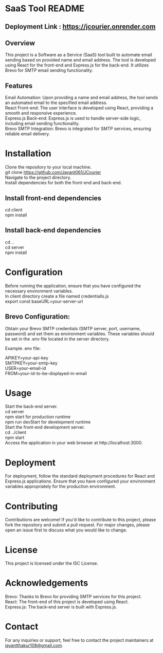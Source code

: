 # SaaS Tool README
## Deployment Link : https://jcourier.onrender.com
## Overview
This project is a Software as a Service (SaaS) tool built to automate email sending based on provided name and email address. The tool is developed using React for the front-end and Express.js for the back-end. It utilizes Brevo for SMTP email sending functionality.

## Features
Email Automation: Upon providing a name and email address, the tool sends an automated email to the specified email address.  
React Front-end: The user interface is developed using React, providing a smooth and responsive experience.  
Express.js Back-end: Express.js is used to handle server-side logic, including email sending functionality.  
Brevo SMTP Integration: Brevo is integrated for SMTP services, ensuring reliable email delivery.  
# Installation
Clone the repository to your local machine.  
git clone https://github.com/Jayant061/JCourier  
Navigate to the project directory.  
Install dependencies for both the front-end and back-end.  
## Install front-end dependencies  
cd client  
npm install  

## Install back-end dependencies
cd ..  
cd server  
npm install  
# Configuration
Before running the application, ensure that you have configured the necessary environment variables.  
In client directory create a file named credentialls.js  
export const baseURL=your-server-url  

## Brevo Configuration: 
Obtain your Brevo SMTP credentials (SMTP server, port, username, password) and set them as environment variables. These variables should be set in the .env file located in the server directory.  

Example .env file:  

APIKEY=your-api-key  
SMTPKEY=your-smtp-key  
USER=your-email-id  
FROM=your-id-to-be-displayed-in-email  
# Usage
Start the back-end server.  
cd server  
npm start for production runtime  
npm run devStart for development runtime  
Start the front-end development server.  
cd ../client  
npm start  
Access the application in your web browser at http://localhost:3000.  
# Deployment
For deployment, follow the standard deployment procedures for React and Express.js applications. Ensure that you have configured your environment variables appropriately for the production environment.  

# Contributing
Contributions are welcome! If you'd like to contribute to this project, please fork the repository and submit a pull request. For major changes, please open an issue first to discuss what you would like to change.  

# License
This project is licensed under the ISC License.  

# Acknowledgements
Brevo: Thanks to Brevo for providing SMTP services for this project.  
React: The front-end of this project is developed using React.  
Express.js: The back-end server is built with Express.js.  
# Contact
For any inquiries or support, feel free to contact the project maintainers at jayantthakur108@gmail.com.

